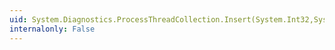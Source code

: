 ```yaml
---
uid: System.Diagnostics.ProcessThreadCollection.Insert(System.Int32,System.Diagnostics.ProcessThread)
internalonly: False
---
```

